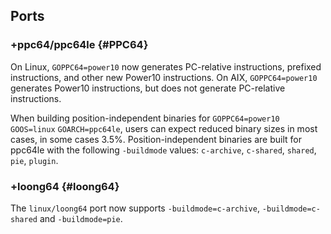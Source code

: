 ## Ports

### +ppc64/ppc64le {#PPC64}

<!-- go.dev/issue/44549 -->
On Linux, `GOPPC64=power10` now generates PC-relative instructions, prefixed
instructions, and other new Power10 instructions. On AIX, `GOPPC64=power10`
generates Power10 instructions, but does not generate PC-relative instructions.

When building position-independent binaries for `GOPPC64=power10`
`GOOS=linux` `GOARCH=ppc64le`, users can expect reduced binary
sizes in most cases, in some cases 3.5%. Position-independent binaries are built for
ppc64le with the following `-buildmode` values:
`c-archive`, `c-shared`, `shared`, `pie`, `plugin`.

### +loong64 {#loong64}

<!-- go.dev/issue/53301, CL 455075, CL 425474, CL 425476, CL 425478, CL 489576 -->
The `linux/loong64` port now supports `-buildmode=c-archive`,
`-buildmode=c-shared` and `-buildmode=pie`.
